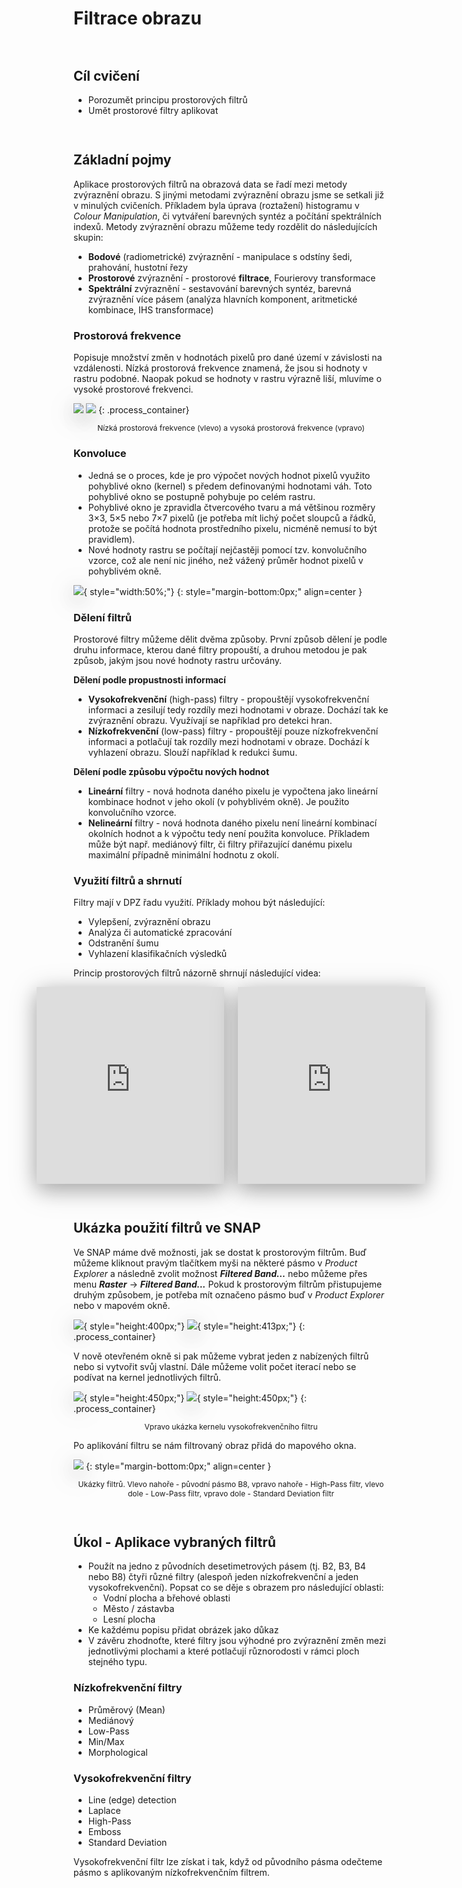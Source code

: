 <style>
  .md-typeset__scrollwrap {text-align: center ;}
  table th {text-align: center !important;}
  table td {text-align: center !important;}
  h2 {font-weight:700 !important;}                                                                   /* Pokus – zmena formatu nadpisu 2 */
  figcaption {font-size:12px;margin-top:5px !important;text-align:center;line-height:1.2em;}         /* Formatovani Popisku obrazku */
  hr.l1 {background-color:var(--md-primary-fg-color);height:2px;margin-bottom:3em !important;}       /* Formatovani Break Line – LEVEL 1 */
  img,iframe {filter:drop-shadow(0 10px 16px rgba(0,0,0,0.2)) drop-shadow(0 6px 20px rgba(0,0,0,0.2)) !important; object-fit:contain;} /* Stin pod obrazky a videi */

  /* TLACITKA */
  .md-button {text-align:center;transition: all .1s ease-in-out !important;}  /* Button – zarovnani textu */
  .md-button:hover {transform: scale(1.04);opacity:.8;background-color:var(--md-primary-fg-color) !important;border-color:var(--md-primary-fg-color) !important;color:var(--md-primary-bg-color) !important;/*filter: brightness(80%);*/}            /* Button Hover – animace zvetseni a zmeny barvy */
  .md-button:focus {opacity:.8;background-color:var(--md-primary-fg-color) !important;border-color:var(--md-primary-fg-color) !important;color:var(--md-primary-bg-color) !important;}                                                                /* Button Focus – stejny vzhled jako hover */
  .url-name {line-height:1.2;/*padding-top:5px !important;*/}                 /* Button s URL */
  .url-name span:first-child {font-size:.7em; font-weight:300;}               /* Button s URL – format*/
  .url-name span.twemoji {vertical-align:-0px;}                               /* Button s URL – zarovnani ikony*/
  .md-button.button_smaller {font-size:smaller; padding:1px 5px;}             /* Mensi button (bez URL) */

  /* FLEXBOXY */
  .process_container {display:flex !important; justify-content:center; align-items:center; column-gap:calc((100vw * 0.03) - 6px);} /* Kontejner pro content = FlexBox */
  .process_container div {display:flex;}                                                                                           /* Obsah (obrazky a sipky) */
  .process_container .process_icon {width:/*40px*/calc((100vw * 0.01) + 25px); flex-shrink:0;filter:none !important;}              /* Velikost ikony (bacha na mobily) */
  .process_container img {max-height:600px; display:flex;}                                    /* Obrazky ve flexboxech maji maximalni vysku */
</style>

# Filtrace obrazu

<hr class="l1">

## Cíl cvičení

- Porozumět principu prostorových filtrů
- Umět prostorové filtry aplikovat

<hr class="l1">

## Základní pojmy

Aplikace prostorových filtrů na obrazová data se řadí mezi metody zvýraznění obrazu. S jinými metodami zvýraznění obrazu jsme se setkali již v minulých cvičeních. Příkladem byla úprava (roztažení) histogramu v *Colour Manipulation*, či vytváření barevných syntéz a počítání spektrálních indexů. Metody zvýraznění obrazu můžeme tedy rozdělit do následujících skupin:

- **Bodové** (radiometrické) zvýraznění - manipulace s odstíny šedi, prahování, hustotní řezy
- **Prostorové** zvýraznění - prostorové **filtrace**, Fourierovy transformace
- **Spektrální** zvýraznění - sestavování barevných syntéz, barevná zvýraznění více pásem (analýza hlavních komponent, aritmetické kombinace, IHS
transformace)

### Prostorová frekvence

Popisuje množství změn v hodnotách pixelů pro dané území v závislosti na vzdálenosti. Nízká prostorová frekvence znamená, že jsou si hodnoty v rastru podobné. Naopak pokud se hodnoty v rastru výrazně liší, mluvíme o vysoké prostorové frekvenci.

![](../assets/cviceni4/01_low_spatial_frequency.png)
![](../assets/cviceni4/02_high_spatial_frequency.png)
{: .process_container}
<figcaption>Nízká prostorová frekvence (vlevo) a vysoká prostorová frekvence (vpravo)</figcaption>

### Konvoluce

- Jedná se o proces, kde je pro výpočet nových hodnot pixelů využito pohyblivé okno (kernel) s předem definovanými hodnotami váh. Toto pohyblivé okno se postupně pohybuje po celém rastru.
- Pohyblivé okno je zpravidla čtvercového tvaru a má většinou rozměry 3×3, 5×5 nebo 7×7 pixelů (je potřeba mít lichý počet sloupců a řádků, protože se počítá hodnota prostředního pixelu, nicméně nemusí to být pravidlem).
- Nové hodnoty rastru se počítají nejčastěji pomocí tzv. konvolučního vzorce, což ale není nic jiného, než vážený průměr hodnot pixelů v pohyblivém okně.

![](../assets/cviceni4/03_convolution.png){ style="width:50%;"}
{: style="margin-bottom:0px;" align=center }

### Dělení filtrů

Prostorové filtry můžeme dělit dvěma způsoby. První způsob dělení je podle druhu informace, kterou dané filtry propouští, a druhou metodou je pak způsob, jakým jsou nové hodnoty rastru určovány.

**Dělení podle propustnosti informací**

- **Vysokofrekvenční** (high-pass) filtry - propouštějí vysokofrekvenční informaci a zesilují tedy rozdíly mezi hodnotami v obraze. Dochází tak ke zvýraznění obrazu. Využívají se například pro detekci hran.
- **Nízkofrekvenční** (low-pass) filtry - propouštějí pouze nízkofrekvenční informaci a potlačují tak rozdíly mezi hodnotami v obraze. Dochází k vyhlazení obrazu. Slouží například k redukci šumu.

**Dělení podle způsobu výpočtu nových hodnot**

- **Lineární** filtry - nová hodnota daného pixelu je vypočtena jako lineární kombinace hodnot v jeho okolí (v pohyblivém okně). Je použito konvolučního vzorce.
- **Nelineární** filtry - nová hodnota daného pixelu není lineární kombinací okolních hodnot a k výpočtu tedy není použita konvoluce. Příkladem může být např. mediánový filtr, či filtry přiřazující danému pixelu maximální případně minimální hodnotu z okolí.

### Využití filtrů a shrnutí

Filtry mají v DPZ řadu využití. Příklady mohou být následující:

- Vylepšení, zvýraznění obrazu
- Analýza či automatické zpracování
- Odstranění šumu
- Vyhlazení klasifikačních výsledků

Princip prostorových filtrů názorně shrnují následující videa:

<div class="process_container">
<iframe width="560" height="315" src="https://www.youtube.com/embed/5_V_iJmtwwg?si=VStQYNNZ062CIMoQ" title="YouTube video player" frameborder="0" allow="accelerometer; autoplay; clipboard-write; encrypted-media; gyroscope; picture-in-picture; web-share" allowfullscreen></iframe>
<iframe width="560" height="315" src="https://www.youtube.com/embed/PDLSvWuhDwI?si=SDYJPBYJWyWw5TCW" title="YouTube video player" frameborder="0" allow="accelerometer; autoplay; clipboard-write; encrypted-media; gyroscope; picture-in-picture; web-share" allowfullscreen></iframe>
</div>

<hr class="l1">

## Ukázka použití filtrů ve SNAP

Ve SNAP máme dvě možnosti, jak se dostat k prostorovým filtrům. Buď můžeme kliknout pravým tlačítkem myši na některé pásmo v *Product Explorer* a následně zvolit možnost ***Filtered Band...*** nebo můžeme přes menu ***Raster*** → ***Filtered Band...*** Pokud k prostorovým filtrům přistupujeme druhým způsobem, je potřeba mít označeno pásmo buď v *Product Explorer* nebo v mapovém okně.

![](../assets/cviceni4/04_filtered_band.png){ style="height:400px;"}
![](../assets/cviceni4/05_filtered_band_menu.png){ style="height:413px;"}
{: .process_container}

V nově otevřeném okně si pak můžeme vybrat jeden z nabízených filtrů nebo si vytvořit svůj vlastní. Dále můžeme volit počet iterací nebo se podívat na kernel jednotlivých filtrů.

![](../assets/cviceni4/06_Create_Filtered_Band.png){ style="height:450px;"}
![](../assets/cviceni4/07_kernel.png){ style="height:450px;"}
{: .process_container}
<figcaption>Vpravo ukázka kernelu vysokofrekvenčního filtru</figcaption>

Po aplikování filtru se nám filtrovaný obraz přidá do mapového okna.

![](../assets/cviceni4/08_filter_examples.png)
{: style="margin-bottom:0px;" align=center }
<figcaption>Ukázky filtrů. Vlevo nahoře - původní pásmo B8, vpravo nahoře - High-Pass filtr, vlevo dole - Low-Pass filtr, vpravo dole - Standard Deviation filtr</figcaption>

<hr class="l1">

## Úkol - Aplikace vybraných filtrů

- Použít na jedno z původních desetimetrových pásem (tj. B2, B3, B4 nebo B8) čtyři různé filtry (alespoň jeden nízkofrekvenční a jeden vysokofrekvenční). Popsat co se děje s obrazem pro následující oblasti:
    - Vodní plocha a břehové oblasti
    - Město / zástavba
    - Lesní plocha
- Ke každému popisu přidat obrázek jako důkaz
- V závěru zhodnoťte, které filtry jsou výhodné pro zvýraznění změn mezi jednotlivými plochami a které potlačují různorodosti v rámci ploch stejného typu.

### Nízkofrekvenční filtry

- Průměrový (Mean)
- Mediánový
- Low-Pass
- Min/Max
- Morphological

### Vysokofrekvenční filtry

- Line (edge) detection
- Laplace
- High-Pass
- Emboss
- Standard Deviation

Vysokofrekvenční filtr lze získat i tak, když od původního pásma odečteme pásmo s aplikovaným nízkofrekvenčním filtrem.
